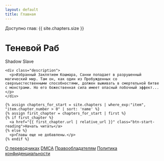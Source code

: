 ```yaml
---
layout: default
title: Главная
---
```

<div class="welcome-container">
  <div class="stats-container">
    <span class="status-dot"></span>
    <span>Доступно глав: {{ site.chapters.size }}</span>
  </div>

  <div class="welcome-center-content">
    <div class="book-container">
      <div class="title-container">
        <h1>Теневой Раб</h1>
        <span class="subtitle">Shadow Slave</span>
      </div>
    </div>

    <div class="description">
      <p>Избранный Заклятием Кошмара, Санни попадает в разрушенный магический мир. Там он, как один из Пробужденных со сверхъестественными способностями, должен выживать в смертельной битве с монстрами. Но его божественная сила имеет опасный побочный эффект...</p>
    </div>
    
    {% assign chapters_for_start = site.chapters | where_exp:"item", "item.chapter_number > 0" | sort: 'name' %}
    {% assign first_chapter = chapters_for_start | first %}
    {% if first_chapter %}
      <a href="{{ first_chapter.url | relative_url }}" class="btn-start-reading">Начать читать</a>
    {% else %}
      <p>Главы еще не добавлены.</p>
    {% endif %}
  </div>
  <div class="welcome-footer">
    <a href="{{ '/translators' | relative_url }}">О переводчиках</a>
    <a href="{{ '/dmca' | relative_url }}">DMCA</a>
    <a href="{{ '/rights' | relative_url }}">Правообладателям</a>
    <a href="{{ '/privacy' | relative_url }}">Политика конфиденциальности</a>
  </div>
</div>
<script>
  document.addEventListener('DOMContentLoaded', function() {
    const startReadingBtn = document.querySelector('.btn-start-reading');
    if (!startReadingBtn) return;

    try {
      const bookmarks = JSON.parse(localStorage.getItem('readerBookmarks')) || [];
      if (bookmarks.length > 0) {
        const lastBookmark = bookmarks[bookmarks.length - 1];
        const baseUrl = '{{ "" | relative_url }}';
        
        if (lastBookmark && lastBookmark.url) {
            startReadingBtn.href = baseUrl + lastBookmark.url;
            startReadingBtn.textContent = 'Продолжить чтение';
        }
      }
    } catch (e) {
      console.error("Не удалось обработать закладки для кнопки 'Начать читать':", e);
    }
  });
</script> 